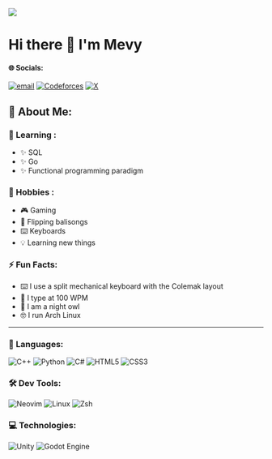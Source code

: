 ![](https://view-counter.tobyhagan.com/?user=MevyDev)

# Hi there 👋 I'm Mevy
#### 🌐 Socials:
[![email](https://img.shields.io/badge/Email-D14836?logo=gmail&logoColor=white)](mailto:mevydev@proton.me) [![Codeforces](https://img.shields.io/badge/Codeforces-445f9d?logo=Codeforces&logoColor=white)](https://codeforces.com/profile/Mevy) [![X](https://img.shields.io/badge/X-black.svg?logo=X&logoColor=white)](https://x.com/@mevydev)

## 💫 About Me:

### 🧠 Learning :
- ✨ SQL
- ✨ Go
- ✨ Functional programming paradigm

### 🌟 Hobbies : 
- 🎮 Gaming
- 🔪 Flipping balisongs
- ⌨️ Keyboards
- 💡 Learning new things

### ⚡ Fun Facts:
- ⌨️ I use a split mechanical keyboard with the Colemak layout
- 💨 I type at 100 WPM
- 🌙 I am a night owl
- 🤓 I run Arch Linux

---

### 🧮 Languages:
![C++](https://img.shields.io/badge/c++-%2300599C.svg?style=for-the-badge&logo=c%2B%2B&logoColor=white) ![Python](https://img.shields.io/badge/python-3670A0?style=for-the-badge&logo=python&logoColor=ffdd54) ![C#](https://img.shields.io/badge/c%23-%23239120.svg?style=for-the-badge&logo=csharp&logoColor=white) ![HTML5](https://img.shields.io/badge/html5-%23E34F26.svg?style=for-the-badge&logo=html5&logoColor=white)  ![CSS3](https://img.shields.io/badge/css3-%231572B6.svg?style=for-the-badge&logo=css3&logoColor=white)
### 🛠️ Dev Tools:
![Neovim](https://img.shields.io/badge/Neovim-57A143?logo=neovim&logoColor=white&style=for-the-badge) ![Linux](https://img.shields.io/badge/Linux-FCC624?style=for-the-badge&logo=linux&logoColor=black) ![Zsh](https://img.shields.io/badge/Zsh-F15A24?style=for-the-badge&logo=Zsh&logoColor=white) 
### 💻 Technologies:
![Unity](https://img.shields.io/badge/unity-%23000000.svg?style=for-the-badge&logo=unity&logoColor=white) ![Godot Engine](https://img.shields.io/badge/GODOT-%23FFFFFF.svg?style=for-the-badge&logo=godot-engine) 

